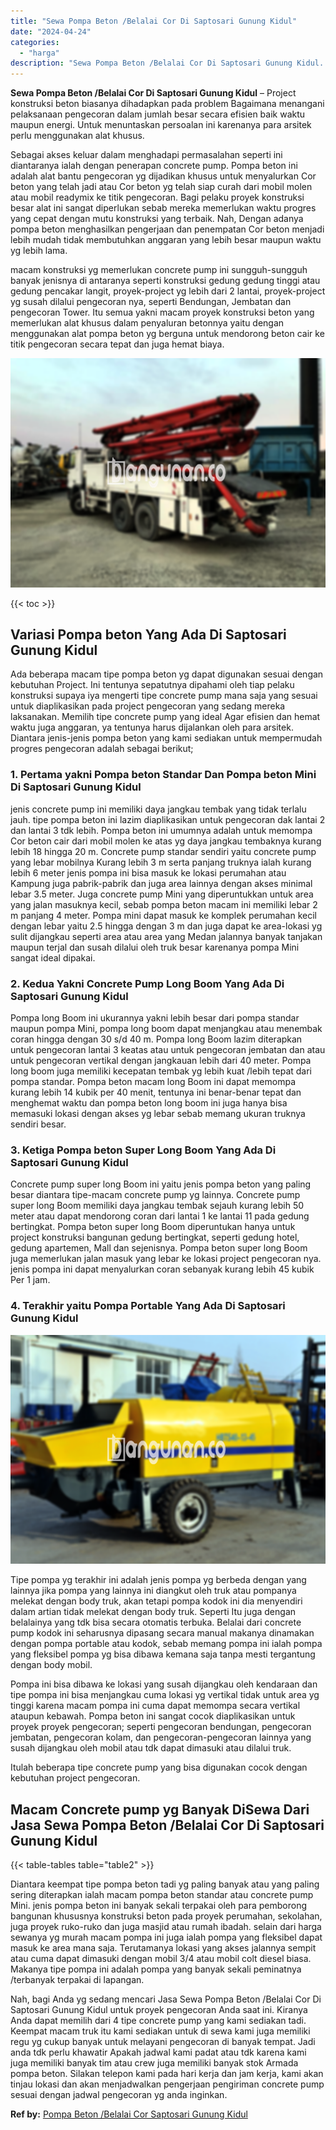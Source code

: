 ```yaml
---
title: "Sewa Pompa Beton /Belalai Cor Di Saptosari Gunung Kidul"
date: "2024-04-24"
categories: 
  - "harga"
description: "Sewa Pompa Beton /Belalai Cor Di Saptosari Gunung Kidul. Nah, bagi Anda yg sedang mencari Jasa Sewa Pompa Beton /Belalai Cor Di Saptosari Gunung Kidul untuk..."
---
```


**Sewa Pompa Beton /Belalai Cor Di Saptosari Gunung Kidul** – Project konstruksi beton biasanya dihadapkan pada problem Bagaimana menangani pelaksanaan pengecoran dalam jumlah besar secara efisien baik waktu maupun energi. Untuk menuntaskan persoalan ini karenanya para arsitek perlu menggunakan alat khusus.

Sebagai akses keluar dalam menghadapi permasalahan seperti ini diantaranya ialah dengan penerapan concrete pump. Pompa beton ini adalah alat bantu pengecoran yg dijadikan khusus untuk menyalurkan Cor beton yang telah jadi atau Cor beton yg telah siap curah dari mobil molen atau mobil readymix ke titik pengecoran. Bagi pelaku proyek konstruksi besar alat ini sangat diperlukan sebab mereka memerlukan waktu progres yang cepat dengan mutu konstruksi yang terbaik. Nah, Dengan adanya pompa beton menghasilkan pengerjaan dan penempatan Cor beton menjadi lebih mudah tidak membutuhkan anggaran yang lebih besar maupun waktu yg lebih lama.

macam konstruksi yg memerlukan concrete pump ini sungguh-sungguh banyak jenisnya di antaranya seperti konstruksi gedung gedung tinggi atau gedung pencakar langit, proyek-project yg lebih dari 2 lantai, proyek-project yg susah dilalui pengecoran nya, seperti Bendungan, Jembatan dan pengecoran Tower. Itu semua yakni macam proyek konstruksi beton yang memerlukan alat khusus dalam penyaluran betonnya yaitu dengan menggunakan alat pompa beton yg berguna untuk mendorong beton cair ke titik pengecoran secara tepat dan juga hemat biaya.

![Sewa Pompa Beton /Belalai Cor Di Saptosari Gunung Kidul](/images/sewa-concrete-pump-23.png)

{{< toc >}}

## Variasi Pompa beton Yang Ada Di Saptosari Gunung Kidul

Ada beberapa macam tipe pompa beton yg dapat digunakan sesuai dengan kebutuhan Project. Ini tentunya sepatutnya dipahami oleh tiap pelaku konstruksi supaya iya mengerti tipe concrete pump mana saja yang sesuai untuk diaplikasikan pada project pengecoran yang sedang mereka laksanakan. Memilih tipe concrete pump yang ideal Agar efisien dan hemat waktu juga anggaran, ya tentunya harus dijalankan oleh para arsitek. Diantara jenis-jenis pompa beton yang kami sediakan untuk mempermudah progres pengecoran adalah sebagai berikut;

### 1\. Pertama yakni Pompa beton Standar Dan Pompa beton Mini Di Saptosari Gunung Kidul

jenis concrete pump ini memiliki daya jangkau tembak yang tidak terlalu jauh. tipe pompa beton ini lazim diaplikasikan untuk pengecoran dak lantai 2 dan lantai 3 tdk lebih. Pompa beton ini umumnya adalah untuk memompa Cor beton cair dari mobil molen ke atas yg daya jangkau tembaknya kurang lebih 18 hingga 20 m. Concrete pump standar sendiri yaitu concrete pump yang lebar mobilnya Kurang lebih 3 m serta panjang truknya ialah kurang lebih 6 meter jenis pompa ini bisa masuk ke lokasi perumahan atau Kampung juga pabrik-pabrik dan juga area lainnya dengan akses minimal lebar 3.5 meter. Juga concrete pump Mini yang diperuntukkan untuk area yang jalan masuknya kecil, sebab pompa beton macam ini memiliki lebar 2 m panjang 4 meter. Pompa mini dapat masuk ke komplek perumahan kecil dengan lebar yaitu 2.5 hingga dengan 3 m dan juga dapat ke area-lokasi yg sulit dijangkau seperti area atau area yang Medan jalannya banyak tanjakan maupun terjal dan susah dilalui oleh truk besar karenanya pompa Mini sangat ideal dipakai.

### 2\. Kedua Yakni Concrete Pump Long Boom Yang Ada Di Saptosari Gunung Kidul

Pompa long Boom ini ukurannya yakni lebih besar dari pompa standar maupun pompa Mini, pompa long boom dapat menjangkau atau menembak coran hingga dengan 30 s/d 40 m. Pompa long Boom lazim diterapkan untuk pengecoran lantai 3 keatas atau untuk pengecoran jembatan dan atau untuk pengecoran vertikal dengan jangkauan lebih dari 40 meter. Pompa long boom juga memiliki kecepatan tembak yg lebih kuat /lebih tepat dari pompa standar. Pompa beton macam long Boom ini dapat memompa kurang lebih 14 kubik per 40 menit, tentunya ini benar-benar tepat dan menghemat waktu dan pompa beton long boom ini juga hanya bisa memasuki lokasi dengan akses yg lebar sebab memang ukuran truknya sendiri besar.

### 3\. Ketiga Pompa beton Super Long Boom Yang Ada Di Saptosari Gunung Kidul

Concrete pump super long Boom ini yaitu jenis pompa beton yang paling besar diantara tipe-macam concrete pump yg lainnya. Concrete pump super long Boom memiliki daya jangkau tembak sejauh kurang lebih 50 meter atau dapat mendorong coran dari lantai 1 ke lantai 11 pada gedung bertingkat. Pompa beton super long Boom diperuntukan hanya untuk project konstruksi bangunan gedung bertingkat, seperti gedung hotel, gedung apartemen, Mall dan sejenisnya. Pompa beton super long Boom juga memerlukan jalan masuk yang lebar ke lokasi project pengecoran nya. jenis pompa ini dapat menyalurkan coran sebanyak kurang lebih 45 kubik Per 1 jam.

### 4\. Terakhir yaitu Pompa Portable Yang Ada Di Saptosari Gunung Kidul

![Sewa Pompa Beton /Belalai Cor Di Saptosari Gunung Kidul](/images/sewa-concrete-pump-20.png)

Tipe pompa yg terakhir ini adalah jenis pompa yg berbeda dengan yang lainnya jika pompa yang lainnya ini diangkut oleh truk atau pompanya melekat dengan body truk, akan tetapi pompa kodok ini dia menyendiri dalam artian tidak melekat dengan body truk. Seperti Itu juga dengan belalainya yang tdk bisa secara otomatis terbuka. Belalai dari concrete pump kodok ini seharusnya dipasang secara manual makanya dinamakan dengan pompa portable atau kodok, sebab memang pompa ini ialah pompa yang fleksibel pompa yg bisa dibawa kemana saja tanpa mesti tergantung dengan body mobil.

Pompa ini bisa dibawa ke lokasi yang susah dijangkau oleh kendaraan dan tipe pompa ini bisa menjangkau cuma lokasi yg vertikal tidak untuk area yg tinggi karena macam pompa ini cuma dapat memompa secara vertikal ataupun kebawah. Pompa beton ini sangat cocok diaplikasikan untuk proyek proyek pengecoran; seperti pengecoran bendungan, pengecoran jembatan, pengecoran kolam, dan pengecoran-pengecoran lainnya yang susah dijangkau oleh mobil atau tdk dapat dimasuki atau dilalui truk.

Itulah beberapa tipe concrete pump yang bisa digunakan cocok dengan kebutuhan project pengecoran.

## Macam Concrete pump yg Banyak DiSewa Dari Jasa Sewa Pompa Beton /Belalai Cor Di Saptosari Gunung Kidul

{{< table-tables table="table2" >}}

Diantara keempat tipe pompa beton tadi yg paling banyak atau yang paling sering diterapkan ialah macam pompa beton standar atau concrete pump Mini. jenis pompa beton ini banyak sekali terpakai oleh para pemborong bangunan khususnya konstruksi beton pada proyek perumahan, sekolahan, juga proyek ruko-ruko dan juga masjid atau rumah ibadah. selain dari harga sewanya yg murah macam pompa ini juga ialah pompa yang fleksibel dapat masuk ke area mana saja. Terutamanya lokasi yang akses jalannya sempit atau cuma dapat dimasuki dengan mobil 3/4 atau mobil colt diesel biasa. Makanya tipe pompa ini adalah pompa yang banyak sekali peminatnya /terbanyak terpakai di lapangan.

Nah, bagi Anda yg sedang mencari Jasa Sewa Pompa Beton /Belalai Cor Di Saptosari Gunung Kidul untuk proyek pengecoran Anda saat ini. Kiranya Anda dapat memilih dari 4 tipe concrete pump yang kami sediakan tadi. Keempat macam truk itu kami sediakan untuk di sewa kami juga memiliki regu yg cukup banyak untuk melayani pengecoran di banyak tempat. Jadi anda tdk perlu khawatir Apakah jadwal kami padat atau tdk karena kami juga memiliki banyak tim atau crew juga memiliki banyak stok Armada pompa beton. Silakan telepon kami pada hari kerja dan jam kerja, kami akan tinjau lokasi dan akan menjadwalkan pengerjaan pengiriman concrete pump sesuai dengan jadwal pengecoran yg anda inginkan.

**Ref by:** [Pompa Beton /Belalai Cor Saptosari Gunung Kidul](https://id.wikipedia.org/wiki/Pompa)
